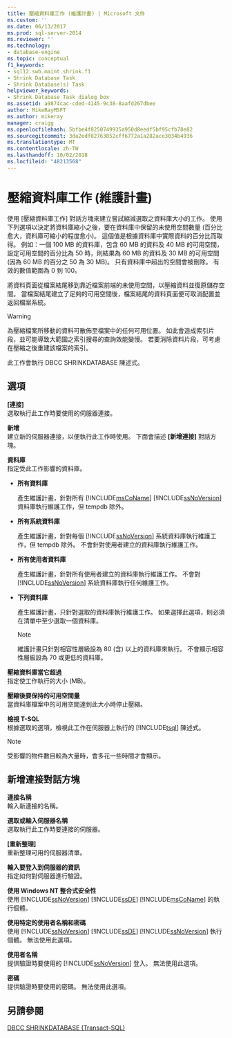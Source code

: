 ```yaml
---
title: 壓縮資料庫工作 (維護計畫) | Microsoft 文件
ms.custom: ''
ms.date: 06/13/2017
ms.prod: sql-server-2014
ms.reviewer: ''
ms.technology:
- database-engine
ms.topic: conceptual
f1_keywords:
- sql12.swb.maint.shrink.f1
- Shrink Database Task
- Shrink Database(s) Task
helpviewer_keywords:
- Shrink Database Task dialog box
ms.assetid: a9874cac-cded-4145-9c38-8aafd267dbee
author: MikeRayMSFT
ms.author: mikeray
manager: craigg
ms.openlocfilehash: 5bfbe4f8250749935a950d8eedf5bf95cfb78e82
ms.sourcegitcommit: 3da2edf82763852cff6772a1a282ace3034b4936
ms.translationtype: MT
ms.contentlocale: zh-TW
ms.lasthandoff: 10/02/2018
ms.locfileid: "48213568"
---
```

# <a name="shrink-database-task-maintenance-plan"></a>壓縮資料庫工作 (維護計畫)
  使用 [壓縮資料庫工作] 對話方塊來建立嘗試縮減選取之資料庫大小的工作。 使用下列選項以決定將資料庫縮小之後，要在資料庫中保留的未使用空間數量 (百分比愈大，資料庫可縮小的程度愈小)。 這個值是根據資料庫中實際資料的百分比而取得。 例如：一個 100 MB 的資料庫，包含 60 MB 的資料及 40 MB 的可用空間，設定可用空間的百分比為 50 時，則結果為 60 MB 的資料及 30 MB 的可用空間 (因為 60 MB 的百分之 50 為 30 MB)。 只有資料庫中超出的空間會被刪除。 有效的數值範圍為 0 到 100。  
  
 將資料頁面從檔案結尾移到靠近檔案前端的未使用空間，以壓縮資料並復原儲存空間。 當檔案結尾建立了足夠的可用空間後，檔案結尾的資料頁面便可取消配置並返回檔案系統。  
  
> [!WARNING]  
>  為壓縮檔案所移動的資料可散佈至檔案中的任何可用位置。 如此會造成索引片段，並可能導致大範圍之索引搜尋的查詢效能變慢。 若要消除資料片段，可考慮在壓縮之後重建該檔案的索引。  
  
 此工作會執行 DBCC SHRINKDATABASE 陳述式。  
  
## <a name="options"></a>選項  
 **[連接]**  
 選取執行此工作時要使用的伺服器連接。  
  
 **新增**  
 建立新的伺服器連接，以便執行此工作時使用。 下面會描述 **[新增連接]** 對話方塊。  
  
 **資料庫**  
 指定受此工作影響的資料庫。  
  
-   **所有資料庫**  
  
     產生維護計畫，針對所有 [!INCLUDE[msCoName](../../includes/msconame-md.md)] [!INCLUDE[ssNoVersion](../../includes/ssnoversion-md.md)] 資料庫執行維護工作，但 tempdb 除外。  
  
-   **所有系統資料庫**  
  
     產生維護計畫，針對每個 [!INCLUDE[ssNoVersion](../../includes/ssnoversion-md.md)] 系統資料庫執行維護工作，但 tempdb 除外。 不會針對使用者建立的資料庫執行維護工作。  
  
-   **所有使用者資料庫**  
  
     產生維護計畫，針對所有使用者建立的資料庫執行維護工作。 不會對 [!INCLUDE[ssNoVersion](../../includes/ssnoversion-md.md)] 系統資料庫執行任何維護工作。  
  
-   **下列資料庫**  
  
     產生維護計畫，只針對選取的資料庫執行維護工作。 如果選擇此選項，則必須在清單中至少選取一個資料庫。  
  
    > [!NOTE]  
    >  維護計畫只針對相容性層級設為 80 (含) 以上的資料庫來執行。 不會顯示相容性層級設為 70 或更低的資料庫。  
  
 **壓縮資料庫當它超過**  
 指定使工作執行的大小 (MB)。  
  
 **壓縮後要保持的可用空間量**  
 當資料庫檔案中的可用空間達到此大小時停止壓縮。  
  
 **檢視 T-SQL**  
 根據選取的選項，檢視此工作在伺服器上執行的 [!INCLUDE[tsql](../../includes/tsql-md.md)] 陳述式。  
  
> [!NOTE]  
>  受影響的物件數目較為大量時，會多花一些時間才會顯示。  
  
## <a name="new-connection-dialog-box"></a>新增連接對話方塊  
 **連接名稱**  
 輸入新連接的名稱。  
  
 **選取或輸入伺服器名稱**  
 選取執行此工作時要連接的伺服器。  
  
 **[重新整理]**  
 重新整理可用的伺服器清單。  
  
 **輸入要登入到伺服器的資訊**  
 指定如何對伺服器進行驗證。  
  
 **使用 Windows NT 整合式安全性**  
 使用 [!INCLUDE[ssNoVersion](../../includes/ssnoversion-md.md)] [!INCLUDE[ssDE](../../includes/ssde-md.md)]  [!INCLUDE[msCoName](../../includes/msconame-md.md)] 的執行個體。  
  
 **使用特定的使用者名稱和密碼**  
 使用 [!INCLUDE[ssNoVersion](../../includes/ssnoversion-md.md)] [!INCLUDE[ssDE](../../includes/ssde-md.md)]  [!INCLUDE[ssNoVersion](../../includes/ssnoversion-md.md)] 執行個體。 無法使用此選項。  
  
 **使用者名稱**  
 提供驗證時要使用的 [!INCLUDE[ssNoVersion](../../includes/ssnoversion-md.md)] 登入。 無法使用此選項。  
  
 **密碼**  
 提供驗證時要使用的密碼。 無法使用此選項。  
  
## <a name="see-also"></a>另請參閱  
 [DBCC SHRINKDATABASE &#40;Transact-SQL&#41;](/sql/t-sql/database-console-commands/dbcc-shrinkdatabase-transact-sql)  
  
  
